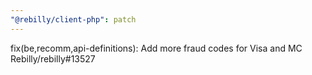 ```yaml
---
"@rebilly/client-php": patch
---
```


fix(be,recomm,api-definitions): Add more fraud codes for Visa and MC Rebilly/rebilly#13527
